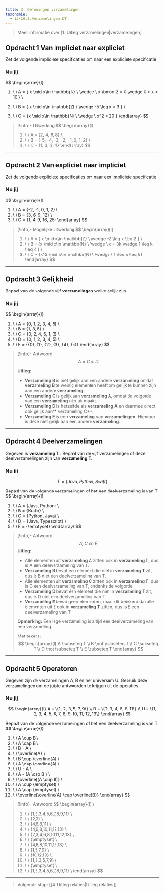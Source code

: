```yaml
---
title: 3. Oefeningen verzamelingen
taxonomie:
  - ib-19.2.Verzamelingen.DT
---
```


> Meer informatie over [1. Uitleg verzamelingen|verzamelingen]

## Opdracht 1 Van impliciet naar expliciet
Zet de volgende impliciete specificaties om naar een expliciete specificatie

### Nu jij
$$
\begin{array}{l}
 1. \ \ A = \{ x \mid x\in \mathbb{N} \ \wedge \ x \bmod 2 = 0 \wedge 0 < x < 10 \} \\

 2. \ \ B = \{ x \mid x\in \mathbb{Z} \ \wedge -5 \leq x < 3 \} \\
3. \ \ C = \{x \mid x\in \mathbb{N} \ \wedge \ x^2 < 20 \}
\end{array}
$$

> [!info]- Uitwerking
> $$
> \begin{array}{l}
> 1. \ \ A = \{2, 4, 6, 8\} \\
> 2. \ \ B = \{-5, -4, -3, -2, -1, 0, 1, 2\}  \\
> 3. \ \ C = \{1, 2, 3, 4\}
\end{array}
> $$

---

## Opdracht 2 Van expliciet naar impliciet
Zet de volgende expliciete specificaties om naar een impliciete specificatie

### Nu jij
$$
\begin{array}{l}
 1. \ \ A = \{-2, -1, 0, 1, 2\} \\
 2. \ \ B = \{3, 6, 9, 12\} \\
 3. \ \ C = \{1, 4, 9, 16, 25\} 
\end{array}
$$
> [!info]- Mogelijke uitwerking
> $$
> \begin{array}{l}
> 1. \ \ A = \{ x \mid x\in \mathbb{Z} \ \wedge -2 \leq x \leq 2 \} \\
> 2. \ \ B = \{x \mid x\in \mathbb{N} \ \wedge \ x = 3k \wedge 1 \leq k \leq 4 \} \\
> 3. \ \ C = \{x^2 \mid x\in \mathbb{N} \ \wedge \ 1 \leq x \leq 5\}
\end{array}
> $$

---

## Opdracht 3 Gelijkheid
Bepaal van de volgende vijf **verzamelingen** welke gelijk zijn.

### Nu jij
$$
\begin{array}{l}
 1. \ \ A = \{0, 1, 2, 3, 4, 5\} \\
 2. \ \ B = \{1, 3, 5\} \\
 3. \ \ C = \{0, 2, 4, 5, 1, 3\}  \\
 4. \ \ D = \{0, 1, 2, 3, 4, 5\} \\
 5. \ \ E = \{\{0\}, \{1\}, \{2\}, \{3\}, \{4\}, \{5\}\}
\end{array}
$$

> [!info]- Antwoord
> $$ A = C = D$$
> 
> **Uitleg:** 
> - **Verzameling B** is niet gelijk aan een andere **verzameling** omdat **verzameling B** te weinig elementen heeft om gelijk te kunnen zijn aan een andere **verzameling**. 
> - **Verzameling C** is gelijk aan **verzameling A**, omdat de volgorde van een **verzameling** niet uit maakt.
> - **Verzameling D** is hetzelfde als **verzameling A** en daarmee direct ook gelijk aan** verzameling C**.
> - **Verzameling E** is een **verzameling** van **verzamelingen**. Hierdoor is deze niet gelijk aan een andere **verzameling**.

---

## Opdracht 4 Deelverzamelingen
Gegeven is **verzameling T** . Bepaal van de vijf verzamelingen of deze deelverzamelingen zijn van **verzameling T**.
### Nu jij
$$T = \{Java, Python, Swift\}$$

Bepaal van de volgende verzamelingen of het een deelverzameling is van T
$$
\begin{array}{l}
1. \ \ A = \{Java, Python\} \\
2. \ \ B = \{Kotlin\} \\
3. \ \ C = \{Python, Java\} \\ 
4. \ \ D = \{Java, Typescript\} \\
5. \ \ E = {\emptyset}
\end{array}
$$

> [!info]- Antwoord
> $$ A, \ C \ en \ E $$
> **Uitleg:**
> - Alle elementen uit **verzameling A** zitten ook in **verzameling T**, dus is A een deelverzameling van T.
> - **Verzameling B** bevat een element die niet in **verzameling T** zit, dus is B niet een deelverzameling van T.
> - Alle elementen uit **verzameling C** zitten ook in **verzameling T**,  dus is C een deelverzameling van T, ondanks de volgorde.
> - **Verzameling D** bevat één element die niet in **verzameling T** zit, dus is D niet een deelverzameling van T.
> - **Verzameling E** bevat geen elementen, maar dit betekent dat alle elementen uit E ook in **verzameling T** zitten, dus is E een deelverzameling van T
> 
> **Opmerking:** Een lege verzameling is altijd een deelverzameling van een verzameling.
> 
> Met tekens: 
> $$
> \begin{array}{l}
> A \subseteq T \\
> B \not \subseteq T \\ 
> C \subseteq T \\ 
> D \not \subseteq T \\ 
> E \subseteq T
> \end{array}
> $$

---

## Opdracht 5 Operatoren
Gegeven zijn de verzamelingen A, B en het universum U. Gebruik deze verzamelingen om de juiste antwoorden te krijgen uit de operaties.
### Nu jij
$$
\begin{array}{l}
A = \{1, 2, 3, 5, 7, 9\} \\
B = \{2, 3, 4, 6, 8, 11\} \\
U = \{1, 2, 3, 4, 5, 6, 7, 8, 9, 10, 11, 12, 13\}
\end{array}
$$

Bepaal van de volgende verzamelingen of het een deelverzameling is van T
$$
\begin{array}{l}
1. \ \ A \cup B \\
2. \ \ A \cap B \\
3. \ \ B - A \\
4. \ \ \overline{A} \\
5. \ \ B \cup \overline{A} \\
6. \ \ A \cap \overline{A} \\
7. \ \ U - A \\
8. \ \ A - (A \cap B ) \\
9. \ \ \overline{(A \cup B)} \\
10. \ \ A \cup {\emptyset} \\
11. \ \ A \cap {\emptyset} \\
12. \ \ \overline{\overline{A} \cap \overline{B}}
\end{array}
$$

> [!info]- Antwoord
> $$
> \begin{array}{l} \\
> 1. \ \ \{1,2,3,4,5,6,7,8,9,11\} \\
> 2. \ \ \{2,3\} \\
> 3. \ \ \{4,6,8,11\} \\
> 4. \ \ \{4,6,8,10,11,12,13\} \\
> 5. \ \ \{2,3,4,6,8,10,11,12,13\} \\
> 6. \ \ {\emptyset} \\ 
> 7. \ \ \{4,6,8,10,11,12,13\} \\
> 8. \ \ \{1,5,7,9\} \\
> 9. \ \ \{10,12,13\} \\
> 10. \ \ \{1,2,3,5,7,9\} \\ 
> 11. \ \ {\emptyset} \\
> 12. \ \ \{1,2,3,4,5,6,7,8,9,11\} \\
> \end{array}
> $$

---

> Volgende stap: [[4. Uitleg relaties|Uitleg relaties]]
